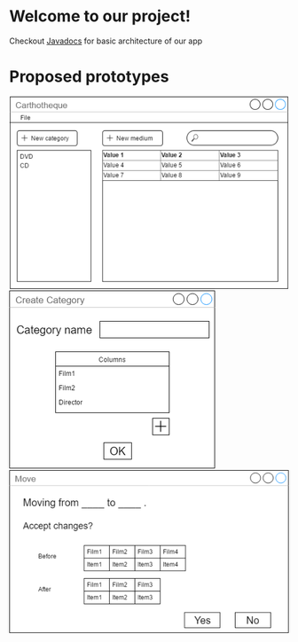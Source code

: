 ---
---

# Welcome to our project!

Checkout [Javadocs](documentation.html) for basic architecture of our app

# Proposed prototypes

![Main UI](images/main-window.png)
![Creating New Category UI](images/create-category-window.png)
![Moving Medium UI](images/move-media-window.png)
